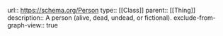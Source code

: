 url:: https://schema.org/Person
type:: [[Class]]
parent:: [[Thing]]
description:: A person (alive, dead, undead, or fictional).
exclude-from-graph-view:: true
